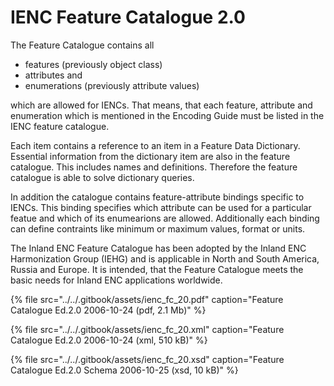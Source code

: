 # IENC Feature Catalogue 2.0

The Feature Catalogue contains all

* features \(previously object class\)
* attributes and
* enumerations \(previously attribute values\)

which are allowed for IENCs. That means, that each feature, attribute and enumeration which is mentioned in the Encoding Guide must be listed in the IENC feature catalogue.

Each item contains a reference to an item in a Feature Data Dictionary. Essential information from the dictionary item are also in the feature catalogue. This includes names and definitions. Therefore the feature catalogue is able to solve dictionary queries.

In addition the catalogue contains feature-attribute bindings specific to IENCs. This binding specifies which attribute can be used for a particular featue and which of its enumearions are allowed. Additionally each binding can define contraints like minimum or maximum values, format or units.

The Inland ENC Feature Catalogue has been adopted by the Inland ENC Harmonization Group \(IEHG\) and is applicable in North and South America, Russia and Europe. It is intended, that the Feature Catalogue meets the basic needs for Inland ENC applications worldwide.

{% file src="../../.gitbook/assets/ienc\_fc\_20.pdf" caption="Feature Catalogue Ed.2.0 2006-10-24 \(pdf, 2.1 Mb\)" %}

{% file src="../../.gitbook/assets/ienc\_fc\_20.xml" caption="Feature Catalogue Ed.2.0 2006-10-24 \(xml, 510 kB\)" %}

{% file src="../../.gitbook/assets/ienc\_fc\_20.xsd" caption="Feature Catalogue Ed.2.0 Schema 2006-10-25 \(xsd, 10 kB\)" %}

